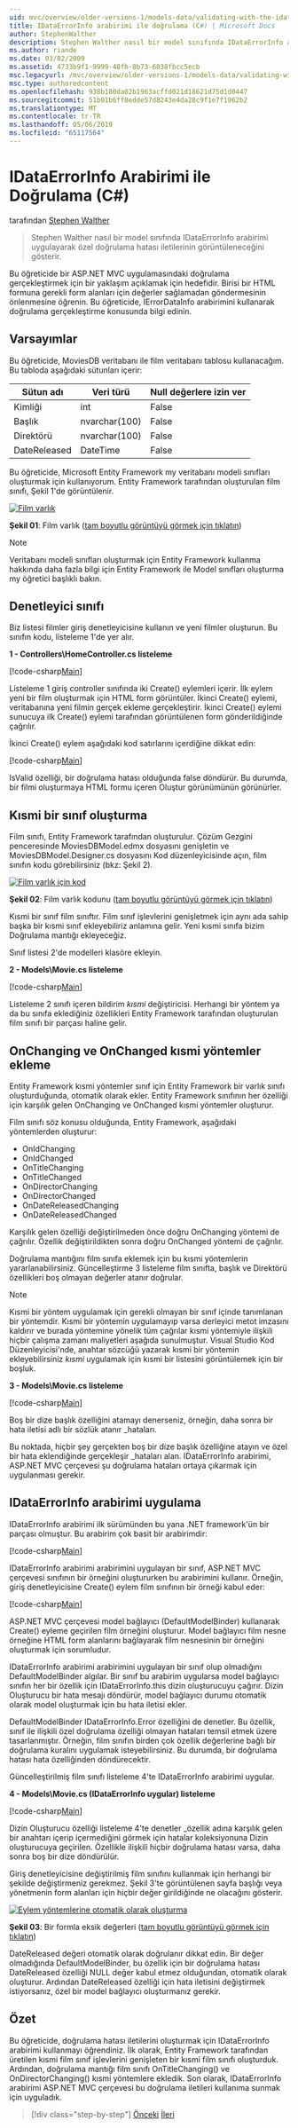 ```yaml
---
uid: mvc/overview/older-versions-1/models-data/validating-with-the-idataerrorinfo-interface-cs
title: IDataErrorInfo arabirimi ile doğrulama (C#) | Microsoft Docs
author: StephenWalther
description: Stephen Walther nasıl bir model sınıfında IDataErrorInfo arabirimi uygulayarak özel doğrulama hatası iletilerinin görüntüleneceğini gösterir.
ms.author: riande
ms.date: 03/02/2009
ms.assetid: 4733b9f1-9999-48fb-8b73-6038fbcc5ecb
msc.legacyurl: /mvc/overview/older-versions-1/models-data/validating-with-the-idataerrorinfo-interface-cs
msc.type: authoredcontent
ms.openlocfilehash: 938b180da02b1963acffd021d18621d75d1d0447
ms.sourcegitcommit: 51b01b6ff8edde57d8243e4da28c9f1e7f1962b2
ms.translationtype: MT
ms.contentlocale: tr-TR
ms.lasthandoff: 05/06/2019
ms.locfileid: "65117564"
---
```

# <a name="validating-with-the-idataerrorinfo-interface-c"></a>IDataErrorInfo Arabirimi ile Doğrulama (C#)

tarafından [Stephen Walther](https://github.com/StephenWalther)

> Stephen Walther nasıl bir model sınıfında IDataErrorInfo arabirimi uygulayarak özel doğrulama hatası iletilerinin görüntüleneceğini gösterir.

Bu öğreticide bir ASP.NET MVC uygulamasındaki doğrulama gerçekleştirmek için bir yaklaşım açıklamak için hedefidir. Birisi bir HTML formuna gerekli form alanları için değerler sağlamadan göndermesinin önlenmesine öğrenin. Bu öğreticide, IErrorDataInfo arabirimini kullanarak doğrulama gerçekleştirme konusunda bilgi edinin.

## <a name="assumptions"></a>Varsayımlar

Bu öğreticide, MoviesDB veritabanı ile film veritabanı tablosu kullanacağım. Bu tabloda aşağıdaki sütunları içerir:

<a id="0.5_table01"></a>

| **Sütun adı** | **Veri türü** | **Null değerlere izin ver** |
| --- | --- | --- |
| Kimliği | int | False |
| Başlık | nvarchar(100) | False |
| Direktörü | nvarchar(100) | False |
| DateReleased | DateTime | False |

Bu öğreticide, Microsoft Entity Framework my veritabanı modeli sınıfları oluşturmak için kullanıyorum. Entity Framework tarafından oluşturulan film sınıfı, Şekil 1'de görüntülenir.

[![Film varlık](validating-with-the-idataerrorinfo-interface-cs/_static/image1.jpg)](validating-with-the-idataerrorinfo-interface-cs/_static/image1.png)

**Şekil 01**: Film varlık ([tam boyutlu görüntüyü görmek için tıklatın](validating-with-the-idataerrorinfo-interface-cs/_static/image2.png))

> [!NOTE] 
> 
> Veritabanı modeli sınıfları oluşturmak için Entity Framework kullanma hakkında daha fazla bilgi için Entity Framework ile Model sınıfları oluşturma my öğretici başlıklı bakın.

## <a name="the-controller-class"></a>Denetleyici sınıfı

Biz listesi filmler giriş denetleyicisine kullanın ve yeni filmler oluşturun. Bu sınıfın kodu, listeleme 1'de yer alır.

**1 - Controllers\HomeController.cs listeleme**

[!code-csharp[Main](validating-with-the-idataerrorinfo-interface-cs/samples/sample1.cs)]

Listeleme 1 giriş controller sınıfında iki Create() eylemleri içerir. İlk eylem yeni bir film oluşturmak için HTML form görüntüler. İkinci Create() eylemi, veritabanına yeni filmin gerçek ekleme gerçekleştirir. İkinci Create() eylemi sunucuya ilk Create() eylemi tarafından görüntülenen form gönderildiğinde çağrılır.

İkinci Create() eylem aşağıdaki kod satırlarını içerdiğine dikkat edin:

[!code-csharp[Main](validating-with-the-idataerrorinfo-interface-cs/samples/sample2.cs)]

IsValid özelliği, bir doğrulama hatası olduğunda false döndürür. Bu durumda, bir filmi oluşturmaya HTML formu içeren Oluştur görünümünün görünürler.

## <a name="creating-a-partial-class"></a>Kısmi bir sınıf oluşturma

Film sınıfı, Entity Framework tarafından oluşturulur. Çözüm Gezgini penceresinde MoviesDBModel.edmx dosyasını genişletin ve MoviesDBModel.Designer.cs dosyasını Kod düzenleyicisinde açın, film sınıfın kodu görebilirsiniz (bkz: Şekil 2).

[![Film varlık için kod](validating-with-the-idataerrorinfo-interface-cs/_static/image2.jpg)](validating-with-the-idataerrorinfo-interface-cs/_static/image3.png)

**Şekil 02**: Film varlık kodunu ([tam boyutlu görüntüyü görmek için tıklatın](validating-with-the-idataerrorinfo-interface-cs/_static/image4.png))

Kısmi bir sınıf film sınıftır. Film sınıf işlevlerini genişletmek için aynı ada sahip başka bir kısmi sınıf ekleyebiliriz anlamına gelir. Yeni kısmi sınıfa bizim Doğrulama mantığı ekleyeceğiz.

Sınıf listesi 2'de modelleri klasöre ekleyin.

**2 - Models\Movie.cs listeleme**

[!code-csharp[Main](validating-with-the-idataerrorinfo-interface-cs/samples/sample3.cs)]

Listeleme 2 sınıfı içeren bildirim *kısmi* değiştiricisi. Herhangi bir yöntem ya da bu sınıfa eklediğiniz özellikleri Entity Framework tarafından oluşturulan film sınıfı bir parçası haline gelir.

## <a name="adding-onchanging-and-onchanged-partial-methods"></a>OnChanging ve OnChanged kısmi yöntemler ekleme

Entity Framework kısmi yöntemler sınıf için Entity Framework bir varlık sınıfı oluşturduğunda, otomatik olarak ekler. Entity Framework sınıfının her özelliği için karşılık gelen OnChanging ve OnChanged kısmi yöntemler oluşturur.

Film sınıfı söz konusu olduğunda, Entity Framework, aşağıdaki yöntemlerden oluşturur:

- OnIdChanging
- OnIdChanged
- OnTitleChanging
- OnTitleChanged
- OnDirectorChanging
- OnDirectorChanged
- OnDateReleasedChanging
- OnDateReleasedChanged

Karşılık gelen özelliği değiştirilmeden önce doğru OnChanging yöntemi de çağrılır. Özellik değiştirildikten sonra doğru OnChanged yöntemi de çağrılır.

Doğrulama mantığını film sınıfa eklemek için bu kısmi yöntemlerin yararlanabilirsiniz. Güncelleştirme 3 listeleme film sınıfta, başlık ve Direktörü özellikleri boş olmayan değerler atanır doğrular.

> [!NOTE] 
> 
> Kısmi bir yöntem uygulamak için gerekli olmayan bir sınıf içinde tanımlanan bir yöntemdir. Kısmi bir yöntemin uygulamayıp varsa derleyici metot imzasını kaldırır ve burada yöntemine yönelik tüm çağrılar kısmi yöntemiyle ilişkili hiçbir çalışma zamanı maliyetleri aşağıda sunulmuştur. Visual Studio Kod Düzenleyicisi'nde, anahtar sözcüğü yazarak kısmi bir yöntemin ekleyebilirsiniz *kısmi* uygulamak için kısmi bir listesini görüntülemek için bir boşluk.

**3 - Models\Movie.cs listeleme**

[!code-csharp[Main](validating-with-the-idataerrorinfo-interface-cs/samples/sample4.cs)]

Boş bir dize başlık özelliğini atamayı denerseniz, örneğin, daha sonra bir hata iletisi adlı bir sözlük atanır \_hataları.

Bu noktada, hiçbir şey gerçekten boş bir dize başlık özelliğine atayın ve özel bir hata eklendiğinde gerçekleşir \_hataları alan. IDataErrorInfo arabirimi, ASP.NET MVC çerçevesi şu doğrulama hataları ortaya çıkarmak için uygulanması gerekir.

## <a name="implementing-the-idataerrorinfo-interface"></a>IDataErrorInfo arabirimi uygulama

IDataErrorInfo arabirimi ilk sürümünden bu yana .NET framework'ün bir parçası olmuştur. Bu arabirim çok basit bir arabirimdir:

[!code-csharp[Main](validating-with-the-idataerrorinfo-interface-cs/samples/sample5.cs)]

IDataErrorInfo arabirimi arabirimini uygulayan bir sınıf, ASP.NET MVC çerçevesi sınıfının bir örneğini oluştururken bu arabirimini kullanır. Örneğin, giriş denetleyicisine Create() eylem film sınıfının bir örneği kabul eder:

[!code-csharp[Main](validating-with-the-idataerrorinfo-interface-cs/samples/sample6.cs)]

ASP.NET MVC çerçevesi model bağlayıcı (DefaultModelBinder) kullanarak Create() eyleme geçirilen film örneğini oluşturur. Model bağlayıcı film nesne örneğine HTML form alanlarını bağlayarak film nesnesinin bir örneğini oluşturmak için sorumludur.

IDataErrorInfo arabirimi arabirimini uygulayan bir sınıf olup olmadığını DefaultModelBinder algılar. Bir sınıf bu arabirim uygularsa model bağlayıcı sınıfın her bir özellik için IDataErrorInfo.this dizin oluşturucuyu çağırır. Dizin Oluşturucu bir hata mesajı döndürür, model bağlayıcı durumu otomatik olarak model oluşturmak için bu hata iletisi ekler.

DefaultModelBinder IDataErrorInfo.Error özelliğini de denetler. Bu özellik, sınıf ile ilişkili özel doğrulama özelliği olmayan hataları temsil etmek üzere tasarlanmıştır. Örneğin, film sınıfın birden çok özellik değerlerine bağlı bir doğrulama kuralını uygulamak isteyebilirsiniz. Bu durumda, bir doğrulama hatası hata özelliğinden döndürecektir.

Güncelleştirilmiş film sınıfı listeleme 4'te IDataErrorInfo arabirimi uygular.

**4 - Models\Movie.cs (IDataErrorInfo uygular) listeleme**

[!code-csharp[Main](validating-with-the-idataerrorinfo-interface-cs/samples/sample7.cs)]

Dizin Oluşturucu özelliği listeleme 4'te denetler \_özellik adına karşılık gelen bir anahtarı içerip içermediğini görmek için hatalar koleksiyonuna Dizin oluşturucuya geçirilen. Özellikle ilişkili hiçbir doğrulama hatası varsa, daha sonra boş bir dize döndürülür.

Giriş denetleyicisine değiştirilmiş film sınıfını kullanmak için herhangi bir şekilde değiştirmeniz gerekmez. Şekil 3'te görüntülenen sayfa başlığı veya yönetmenin form alanları için hiçbir değer girildiğinde ne olacağını gösterir.

[![Eylem yöntemlerine otomatik olarak oluşturma](validating-with-the-idataerrorinfo-interface-cs/_static/image3.jpg)](validating-with-the-idataerrorinfo-interface-cs/_static/image5.png)

**Şekil 03**: Bir formla eksik değerleri ([tam boyutlu görüntüyü görmek için tıklatın](validating-with-the-idataerrorinfo-interface-cs/_static/image6.png))

DateReleased değeri otomatik olarak doğrulanır dikkat edin. Bir değer olmadığında DefaultModelBinder, bu özellik için bir doğrulama hatası DateReleased özelliği NULL değer kabul etmez olduğundan, otomatik olarak oluşturur. Ardından DateReleased özelliği için hata iletisini değiştirmek istiyorsanız, özel bir model bağlayıcı oluşturmanız gerekir.

## <a name="summary"></a>Özet

Bu öğreticide, doğrulama hatası iletilerini oluşturmak için IDataErrorInfo arabirimi kullanmayı öğrendiniz. İlk olarak, Entity Framework tarafından üretilen kısmi film sınıf işlevlerini genişleten bir kısmi film sınıfı oluşturduk. Ardından, doğrulama mantığı film sınıfı OnTitleChanging() ve OnDirectorChanging() kısmi yöntemlere ekledik. Son olarak, IDataErrorInfo arabirimi ASP.NET MVC çerçevesi bu doğrulama iletileri kullanıma sunmak için uyguladık.

> [!div class="step-by-step"]
> [Önceki](performing-simple-validation-cs.md)
> [İleri](validating-with-a-service-layer-cs.md)
